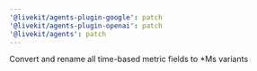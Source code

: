 ```yaml
---
'@livekit/agents-plugin-google': patch
'@livekit/agents-plugin-openai': patch
'@livekit/agents': patch
---
```


Convert and rename all time-based metric fields to \*Ms variants
